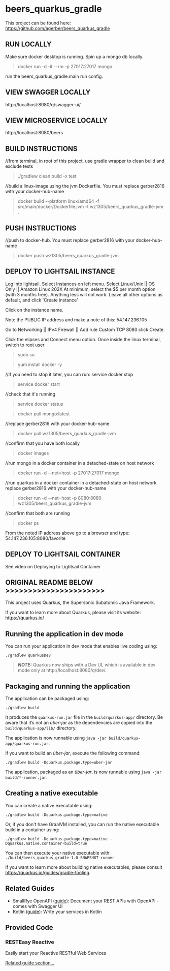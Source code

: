 # beers_quarkus_gradle



This project can be found here: https://github.com/agerber/beers_quarkus_gradle


## RUN LOCALLY

Make sure docker desktop is running. Spin up a mongo db locally.

> docker run -d -it --rm  -p 27017:27017 mongo

run the beers_quarkus_gradle.main run config. 


## VIEW SWAGGER LOCALLY

http://localhost:8080/q/swagger-ui/


## VIEW MICROSERVICE LOCALLY

http://localhost:8080/beers


## BUILD INSTRUCTIONS
//from terminal, in root of this project, use gradle wrapper to clean build and exclude tests
> ./gradlew clean build -x test


//build a linux-image using the jvm Dockerfile. You must replace gerber2816 with your docker-hub-name
> docker build --platform linux/amd64 -f src/main/docker/Dockerfile.jvm -t wz1305/beers_quarkus_gradle-jvm .

## PUSH INSTRUCTIONS
//push to docker-hub. You must replace gerber2816 with your docker-hub-name
> docker push wz1305/beers_quarkus_gradle-jvm

## DEPLOY TO LIGHTSAIL INSTANCE

Log into lightsail. Select Instances on left menu. Select Linux/Unix || OS Only  || Amazon Linux 202X 
At minimum, select the $5 per month option (with 3 months free). Anything less will not work. 
Leave all other options as default, and click 'Create instance'

Click on the instance name.

Note the PUBLIC IP address and make a note of this: 54.147.236.105

Go to Networking || IPv4 Firewall || Add rule
Custom TCP 8080
click Create.



Click the elipses and Connect menu option. 
Once inside the linux terminal, switch to root user

> sudo su

> yum install docker -y

//if you need to stop it later, you can run: service docker stop
> service docker start

//check that it's running
> service docker status

> docker pull mongo:latest

//replace gerber2816 with your docker-hub-name
> docker pull wz1305/beers_quarkus_gradle-jvm

//confirm that you have both locally
> docker images

//run mongo in a docker container in a detached-state on host network
> docker run -d --net=host  -p 27017:27017 mongo


//run quarkus in a docker container in a detached-state on host network. replace gerber2816 with your docker-hub-name
> docker run -d --net=host  -p 8080:8080 wz1305/beers_quarkus_gradle-jvm

//confirm that both are running
> docker ps


From the noted IP address above
go to a browser and type: 54.147.236.105:8080/favorite

## DEPLOY TO LIGHTSAIL CONTAINER

See video on Deploying to Lightsail Container







## ORIGINAL README BELOW >>>>>>>>>>>>>>>>>>>>>>

This project uses Quarkus, the Supersonic Subatomic Java Framework.

If you want to learn more about Quarkus, please visit its website: https://quarkus.io/ .

## Running the application in dev mode

You can run your application in dev mode that enables live coding using:

```shell script
./gradlew quarkusDev
```

> **_NOTE:_**  Quarkus now ships with a Dev UI, which is available in dev mode only at http://localhost:8080/q/dev/.

## Packaging and running the application

The application can be packaged using:

```shell script
./gradlew build
```

It produces the `quarkus-run.jar` file in the `build/quarkus-app/` directory.
Be aware that it’s not an _über-jar_ as the dependencies are copied into the `build/quarkus-app/lib/` directory.

The application is now runnable using `java -jar build/quarkus-app/quarkus-run.jar`.

If you want to build an _über-jar_, execute the following command:

```shell script
./gradlew build -Dquarkus.package.type=uber-jar
```

The application, packaged as an _über-jar_, is now runnable using `java -jar build/*-runner.jar`.

## Creating a native executable

You can create a native executable using:

```shell script
./gradlew build -Dquarkus.package.type=native
```

Or, if you don't have GraalVM installed, you can run the native executable build in a container using:

```shell script
./gradlew build -Dquarkus.package.type=native -Dquarkus.native.container-build=true
```

You can then execute your native executable with: `./build/beers_quarkus_gradle-1.0-SNAPSHOT-runner`

If you want to learn more about building native executables, please consult https://quarkus.io/guides/gradle-tooling.

## Related Guides

- SmallRye OpenAPI ([guide](https://quarkus.io/guides/openapi-swaggerui)): Document your REST APIs with OpenAPI - comes
  with Swagger UI
- Kotlin ([guide](https://quarkus.io/guides/kotlin)): Write your services in Kotlin

## Provided Code

### RESTEasy Reactive

Easily start your Reactive RESTful Web Services

[Related guide section...](https://quarkus.io/guides/getting-started-reactive#reactive-jax-rs-resources)
